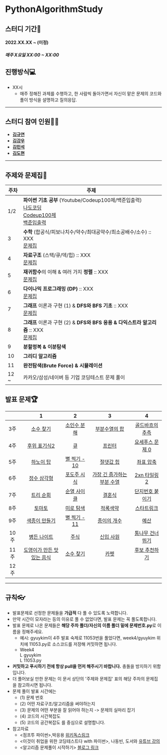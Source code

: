 
# PythonAlgorithmStudy

## 스터디 기간🚀
#### 2022.XX.XX ~ (미정)
##### 매주 X요일 XX:00 ~ XX:00

## 진행방식💻
- XX시
	- 매주 정해진 과제를 수행하고, 한 사람씩 돌아가면서 자신이 맡은 문제의 코드와 풀이 방식을 설명하고 질의응답.
---
## 스터디 참여 인원👩‍💻
- [**김규연**]()
- [**김강우**]()
- [**김민석**]()
- [**김도현**]()

---

## 주제와 문제집📖
| 주차 | 주제 |
|---|---|
|1/2 |	**파이썬 기초 공부** (Youtube/Codeup100제/백준입출력) <br> [나도코딩](https://youtu.be/kWiCuklohdY)<br>[Codeup100제](https://codeup.kr/problemsetsol.php?psid=33)<br>[백준입출력](https://www.acmicpc.net/workbook/view/10525)|
| 3  |  **수학** (합공식/피보나치수/약수/최대공약수/최소공배수/소수) :: XXX<br>[문제집](https://www.acmicpc.net/workbook/view/8997) |
| 4  |  **자료구조** (스택/큐/덱/힙) :: XXX<br>[문제집](https://www.acmicpc.net/workbook/view/8999) |
| 5  |  **재귀함수**의 이해 & 여러 가지 **정렬** :: XXX<br>[문제집](https://www.acmicpc.net/workbook/view/9000) |
| 6  |  **다이나믹 프로그래밍 (DP)** :: XXX<br>[문제집](https://www.acmicpc.net/workbook/view/9001) |
| 7  |  **그래프** 이론과 구현 (1) & **DFS와 BFS 기초** :: XXX<br>[문제집](https://www.acmicpc.net/workbook/view/9003) |
| 8  |  **그래프** 이론과 구현 (2) & **DFS와 BFS 응용 & 다익스트라 알고리즘** :: XXX<br>[문제집](https://www.acmicpc.net/workbook/view/9003) |
| 9  |  **분할정복 & 이분탐색**|
| 10 |  **그리디 알고리즘**|
| 11 |  **완전탐색(Brute Force) & 시뮬레이션** |
| 12 ~ | 카카오/삼성/네이버 등 기업 코딩테스트 문제 풀이  |


## 발표 문제🏆

|        |                      1                       |                         2                         |                          3                          |                           4                           |
| :----: | :------------------------------------------: | :-----------------------------------------------: | :-------------------------------------------------: | :---------------------------------------------------: |
| 3주  | [소수 찾기](https://www.acmicpc.net/problem/1978) | [소인수 분해](https://www.acmicpc.net/problem/11653) | [부분수열의 합](https://www.acmicpc.net/problem/1182) | [골드바흐의 추측](https://www.acmicpc.net/problem/9020) |
| 4주  | [후위 표기식2](https://www.acmicpc.net/problem/1935)| [큐](https://www.acmicpc.net/problem/10845) | [프린터](https://programmers.co.kr/learn/courses/30/lessons/42587)| [요세푸스 문제 0](https://www.acmicpc.net/problem/11866)  |
| 5주  | [하노이 탑](https://www.acmicpc.net/problem/1914) | [별 찍기 - 10](https://www.acmicpc.net/problem/2447) | [절댓값 힙](https://www.acmicpc.net/problem/11286) | [좌표 압축](https://www.acmicpc.net/problem/18870) |
| 6주  | [정수 삼각형](https://www.acmicpc.net/problem/1932) | [포도주 시식](https://www.acmicpc.net/problem/2156) | [가장 긴 증가하는 부분 수열](https://www.acmicpc.net/problem/11053) | [2xn 타일링 2](https://www.acmicpc.net/problem/11727) |
| 7주  | [트리 순회](https://www.acmicpc.net/problem/1991) | [순열 사이클](https://www.acmicpc.net/problem/10451) | [결혼식](https://www.acmicpc.net/problem/5567) | [단지번호 붙이기](https://www.acmicpc.net/problem/2667) |
| 8주  | [토마토](https://www.acmicpc.net/problem/7576) | [미로 탐색](https://www.acmicpc.net/problem/2178) | [적록색약](https://www.acmicpc.net/problem/10026) | [스타트링크](https://www.acmicpc.net/problem/5014)  |
| 9주  | [색종이 만들기](https://www.acmicpc.net/problem/2630) | [별 찍기 - 11](https://www.acmicpc.net/problem/2448) | [종이의 개수](https://www.acmicpc.net/problem/1780) | [예산](https://www.acmicpc.net/problem/2512) |
| 10주  | [병든 나이트](https://www.acmicpc.net/problem/1783) | [주식](https://www.acmicpc.net/problem/11501) | [신입 사원](https://www.acmicpc.net/problem/1946) | [통나무 건너뛰기](https://www.acmicpc.net/problem/11497) |
| 11주  | [도영이가 만든 맛있는 음식](https://www.acmicpc.net/problem/2961) |  [소수 찾기](https://programmers.co.kr/learn/courses/30/lessons/42839) | [카펫](https://programmers.co.kr/learn/courses/30/lessons/42842) | [후보 추천하기](https://www.acmicpc.net/problem/1713)  |
| 12주 |                                              |                                                   |                                                     |                                                       |

---
## 규칙👓
- 발표문제로 선정한 문제들을 **가급적** 다 풀 수 있도록 노력합니다.
- 만약 시간이 모자라는 등의 이유로 풀 수 없었다면, 발표 문제는 꼭 풀도록합니다. 
- 발표 문제로 나온 문제들은 **해당 주차 폴더/자신의 이름 폴더 밑에 문제번호.py**로 이름을 정해주세요.
	- 예시: gyuykim이 4주 발표 숙제로 11053번을 풀었다면, week4/gyuykim 위치에 11053.py로 소스코드를 저장해 커밋하면 됩니다. 	
	- Week4<br>
	  L gyuykim<br>
	  L 11053.py
- **커밋하고 푸시하기 전에 항상 pull을 먼저 해주시기 바랍니다.** 충돌을 방지하기 위함입니다.
- 더 풀어보실 만한 문제는 이 문서 상단의 '주제와 문제집' 표의 해당 주차의 문제집을 참고하시면 됩니다.
- 문제 풀이 발표 시간에는 
	- (1) 문제 번호
	- (2) 어떤 자료구조/알고리즘을 써야하는지
	- (3) 문제의 어떤 부분을 잘 읽어야 하는지 -> 문제의 실마리 잡기
	- (4) 코드의 시간복잡도
	- (5) 코드의 공간복잡도
	를 중심으로 설명합니다.
- 참고자료
	- <점프투 파이썬>,박응용 [위키독스링크](https://wikidocs.net/book/1)
	- <이것이 취업을 위한 코딩테스트다 with 파이썬>, 나동빈, 도서와 [유튜브 강의](https://www.youtube.com/playlist?list=PLRx0vPvlEmdAghTr5mXQxGpHjWqSz0dgC)
	- <알고리즘 문제풀이 시작하기> [블로그 링크](https://plzrun.tistory.com/entry/알고리즘-문제풀이PS-시작하기)
